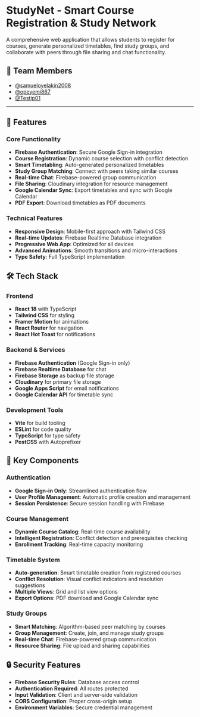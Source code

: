 # StudyNet - Smart Course Registration & Study Network

A comprehensive web application that allows students to register for courses, generate personalized timetables, find study groups, and collaborate with peers through file sharing and chat functionality.
## 👥 Team Members

- [@samueloyelakin2008](https://github.com/samueloyelakin2008)  
- [@opeyemi867](https://github.com/opeyemi867)
-  [@Testip01](https://github.com/Testip01)  

---

## 🚀 Features

### Core Functionality
- **Firebase Authentication**: Secure Google Sign-in integration
- **Course Registration**: Dynamic course selection with conflict detection
- **Smart Timetabling**: Auto-generated personalized timetables
- **Study Group Matching**: Connect with peers taking similar courses
- **Real-time Chat**: Firebase-powered group communication
- **File Sharing**: Cloudinary integration for resource management
- **Google Calendar Sync**: Export timetables and sync with Google Calendar
- **PDF Export**: Download timetables as PDF documents

### Technical Features
- **Responsive Design**: Mobile-first approach with Tailwind CSS
- **Real-time Updates**: Firebase Realtime Database integration
- **Progressive Web App**: Optimized for all devices
- **Advanced Animations**: Smooth transitions and micro-interactions
- **Type Safety**: Full TypeScript implementation

## 🛠 Tech Stack

### Frontend
- **React 18** with TypeScript
- **Tailwind CSS** for styling
- **Framer Motion** for animations
- **React Router** for navigation
- **React Hot Toast** for notifications

### Backend & Services
- **Firebase Authentication** (Google Sign-in only)
- **Firebase Realtime Database** for chat
- **Firebase Storage** as backup file storage
- **Cloudinary** for primary file storage
- **Google Apps Script** for email notifications
- **Google Calendar API** for timetable sync

### Development Tools
- **Vite** for build tooling
- **ESLint** for code quality
- **TypeScript** for type safety
- **PostCSS** with Autoprefixer



## 📱 Key Components

### Authentication
- **Google Sign-in Only**: Streamlined authentication flow
- **User Profile Management**: Automatic profile creation and management
- **Session Persistence**: Secure session handling with Firebase

### Course Management
- **Dynamic Course Catalog**: Real-time course availability
- **Intelligent Registration**: Conflict detection and prerequisites checking
- **Enrollment Tracking**: Real-time capacity monitoring

### Timetable System
- **Auto-generation**: Smart timetable creation from registered courses
- **Conflict Resolution**: Visual conflict indicators and resolution suggestions
- **Multiple Views**: Grid and list view options
- **Export Options**: PDF download and Google Calendar sync

### Study Groups
- **Smart Matching**: Algorithm-based peer matching by courses
- **Group Management**: Create, join, and manage study groups
- **Real-time Chat**: Firebase-powered group communication
- **Resource Sharing**: File upload and sharing capabilities


## 🔒 Security Features

- **Firebase Security Rules**: Database access control
- **Authentication Required**: All routes protected
- **Input Validation**: Client and server-side validation
- **CORS Configuration**: Proper cross-origin setup
- **Environment Variables**: Secure credential management
